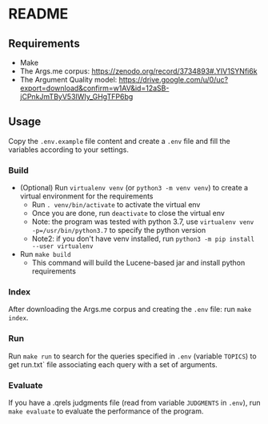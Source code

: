 # README #

## Requirements
- Make
- The Args.me corpus: https://zenodo.org/record/3734893#.YIV1SYNfi6k
- The Argument Quality model: https://drive.google.com/u/0/uc?export=download&confirm=w1AV&id=12aSB-jCPnkJmTByV53IWIy_GHgTFP6bg

## Usage

Copy the `.env.example` file content and create a `.env` file and fill the variables according to your settings.

### Build
- (Optional) Run `virtualenv venv` (or `python3 -m venv venv`) to create a virtual environment for the requirements 
    - Run `. venv/bin/activate` to activate the virtual env
    - Once you are done, run `deactivate` to close the virtual env
    - Note: the program was tested with python 3.7, use `virtualenv venv -p=/usr/bin/python3.7` to specify the python version
    - Note2: if you don't have venv installed, run `python3 -m pip install --user virtualenv`
- Run `make build`
  - This command will build the Lucene-based jar and install python requirements

### Index
After downloading the Args.me corpus and creating the `.env` file: run `make index`.

### Run
Run `make run` to search for the queries specified in `.env` (variable `TOPICS`) to get run.txt` file associating each query with a set of arguments.

### Evaluate
If you have a .qrels judgments file (read from variable `JUDGMENTS` in `.env`), run `make evaluate` to evaluate the performance of the program. 
